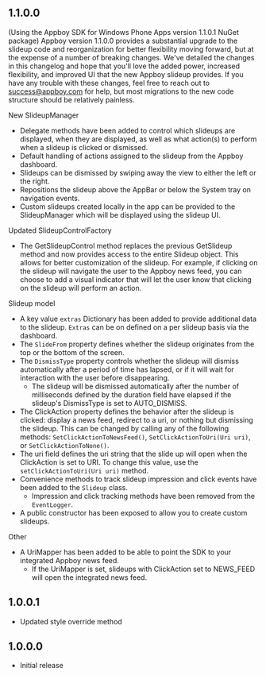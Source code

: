 ## 1.1.0.0
(Using the Appboy SDK for Windows Phone Apps version 1.1.0.1 NuGet package)
Appboy version 1.1.0.0 provides a substantial upgrade to the slideup code and reorganization for better flexibility moving forward, but at the expense of a number of breaking changes. We've detailed the changes in this changelog and hope that you'll love the added power, increased flexibility, and improved UI that the new Appboy slideup provides. If you have any trouble with these changes, feel free to reach out to success@appboy.com for help, but most migrations to the new code structure should be relatively painless.

New SlideupManager
- Delegate methods have been added to control which slideups are displayed, when they are displayed, as well as what action(s) to perform when a slideup is clicked or dismissed.
- Default handling of actions assigned to the slideup from the Appboy dashboard.
- Slideups can be dismissed by swiping away the view to either the left or the right. 
- Repositions the slideup above the AppBar or below the System tray on navigation events.
- Custom slideups created locally in the app can be provided to the SlideupManager which will be displayed using the slideup UI.

Updated SlideupControlFactory
- The GetSlideupControl method replaces the previous GetSlideup method and now provides access to the entire Slideup object. This allows for better customization of the slideup. For example, if clicking on the slideup will navigate the user to the Appboy news feed, you can choose to add a visual indicator that will let the user know that clicking on the slideup will perform an action.

Slideup model
- A key value ```extras``` Dictionary has been added to provide additional data to the slideup. ```Extras``` can be on defined on a per slideup basis via the dashboard.
- The ```SlideFrom``` property defines whether the slideup originates from the top or the bottom of the screen.
- The ```DismissType``` property controls whether the slideup will dismiss automatically after a period of time has lapsed, or if it will wait for interaction with the user before disappearing. 
  - The slideup will be dismissed automatically after the number of milliseconds defined by the duration field have elapsed if the slideup's DismissType is set to AUTO_DISMISS.
- The ClickAction property defines the behavior after the slideup is clicked: display a news feed, redirect to a uri, or nothing but dismissing the slideup. This can be changed by calling any of the following methods: ```SetClickActionToNewsFeed()```, ```SetClickActionToUri(Uri uri)```, or ```SetClickActionToNone()```.
- The uri field defines the uri string that the slide up will open when the ClickAction is set to URI. To change this value, use the ```setClickActionToUri(Uri uri)``` method.
- Convenience methods to track slideup impression and click events have been added to the ```Slideup``` class.
  - Impression and click tracking methods have been removed from the ```EventLogger```.
- A public constructor has been exposed to allow you to create custom slideups.

Other
- A UriMapper has been added to be able to point the SDK to your integrated Appboy news feed.
  - If the UriMapper is set, slideups with ClickAction set to NEWS_FEED will open the integrated news feed.

## 1.0.0.1
* Updated style override method

## 1.0.0.0
* Initial release

